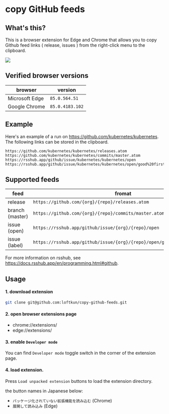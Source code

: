 # copy GitHub feeds

## What's this?

This is a browser extension for Edge and Chrome that allows you to copy Github feed links ( release, issues ) from the right-click menu to the clipboard.

![](./screenshot-01.png)

## Verified browser versions

|    browser     |     version     |
| -------------- | --------------- |
| Microsoft Edge | `85.0.564.51`   |
| Google Chrome  | `85.0.4183.102` |

## Example

Here's an example of a run on https://github.com/kubernetes/kubernetes.  
The following links can be stored in the clipboard.

```
https://github.com/kubernetes/kubernetes/releases.atom
https://github.com/kubernetes/kubernetes/commits/master.atom
https://rsshub.app/github/issue/kubernetes/kubernetes/open
https://rsshub.app/github/issue/kubernetes/kubernetes/open/good%20first%20issue
```

## Supported feeds

|      feed       |                                  fromat                                  |
| --------------- | ------------------------------------------------------------------------ |
| release         | `https://github.com/{org}/{repo}/releases.atom`                          |
| branch (master) | `https://github.com/{org}/{repo}/commits/master.atom`                    |
| issue (open)    | `https://rsshub.app/github/issue/{org}/{repo}/open`                      |
| issue (label)   | `https://rsshub.app/github/issue/{org}/{repo}/open/good%20first%20issue` |

For more information on rsshub, see https://docs.rsshub.app/en/programming.html#github.

## Usage

#### 1. download extension

```sh
git clone git@github.com:loftkun/copy-github-feeds.git
```

#### 2. open browser extensions page

- chrome://extensions/
- edge://extensions/

#### 3. enable `Developer mode`

You can find `Developer mode` toggle switch in the corner of the extension page.

#### 4. load extension.

Press `Load unpacked extension` buttons to load the extension directory.

the button names  in Japanese below:

- `パッケージ化されていない拡張機能を読み込む` (Chrome)
- `展開して読み込み` (Edge)

